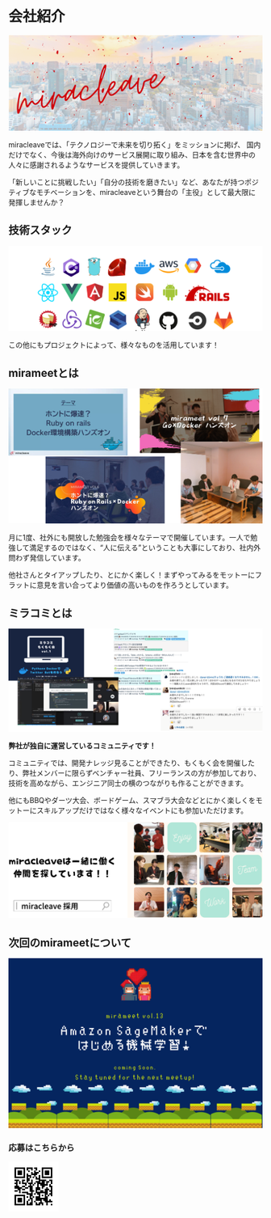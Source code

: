 # 会社紹介

[![miracleave](img/miracleave.png)](https://www.miracleave.co.jp/)

miracleaveでは、「テクノロジーで未来を切り拓く」をミッションに掲げ、
国内だけでなく、今後は海外向けのサービス展開に取り組み、日本を含む世界中の人々に感謝されるようなサービスを提供していきます。

「新しいことに挑戦したい」「自分の技術を磨きたい」など、あなたが持つポジティブなモチベーションを、miracleaveという舞台の「主役」として最大限に発揮しませんか？

## 技術スタック

![技術スタック](img/skill.png)

この他にもプロジェクトによって、様々なものを活用しています！

## mirameetとは

![mirameet](img/mirameet.png)

月に1度、社外にも開放した勉強会を様々なテーマで開催しています。一人で勉強して満足するのではなく、“人に伝える”ということも大事にしており、社内外問わず発信しています。

他社さんとタイアップしたり、とにかく楽しく！まずやってみるをモットーにフラットに意見を言い合ってより価値の高いものを作ろうとしています。

## ミラコミとは

![ミラコミ](img/miracomi.png)

**弊社が独自に運営しているコミュニティです！**

コミュニティでは、開発ナレッジ見ることができたり、もくもく会を開催したり、弊社メンバーに限らずベンチャー社員、フリーランスの方が参加しており、技術を高めながら、エンジニア同士の横のつながりも作ることができます。

他にもBBQやダーツ大会、ボードゲーム、スマブラ大会などとにかく楽しくをモットーにスキルアップだけではなく様々なイベントにも参加いただけます。

[![採用情報](img/recruit.png)](https://www.miracleave.co.jp/recruit/)

## 次回のmirameetについて

![mirameet_vol13](img/mirameet_vol13.png)

### 応募はこちらから

![wantedly_qr](img/wantedly-qr.png)